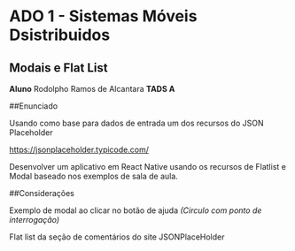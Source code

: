 # ADO 1 - Sistemas Móveis Dsistribuidos

## Modais e Flat List

**Aluno** Rodolpho Ramos de Alcantara
**TADS A**

##Enunciado

Usando como base para dados de entrada um dos recursos do JSON Placeholder

https://jsonplaceholder.typicode.com/

Desenvolver um aplicativo em React Native usando os recursos de Flatlist e Modal baseado nos exemplos de sala de aula.


##Considerações

Exemplo de modal ao clicar no botão de ajuda _(Circulo com ponto de interrogação)_

Flat list da seção de comentários do site JSONPlaceHolder
